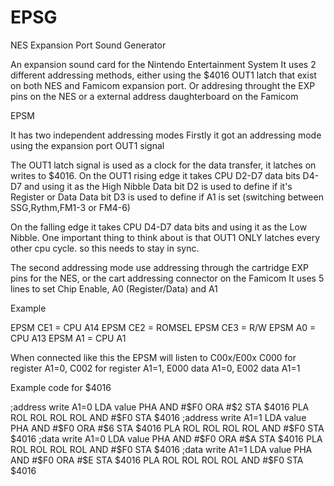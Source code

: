 # EPSG
 NES Expansion Port Sound Generator


An expansion sound card for the Nintendo Entertainment System
It uses 2 different addressing methods, either using the $4016 OUT1 latch that exist on both NES and Famicom expansion port.
Or addresing throught the EXP pins on the NES or a external address daughterboard on the Famicom

EPSM

It has two independent addressing modes
Firstly it got an addressing mode using the expansion port OUT1 signal

The OUT1 latch signal is used as a clock for the data transfer, it latches on writes to $4016.
On the OUT1 rising edge it takes CPU D2-D7 data bits D4-D7 and using it as the High Nibble
Data bit D2 is used to define if it's Register or Data
Data bit D3 is used to define if A1 is set (switching between SSG,Rythm,FM1-3 or FM4-6)

On the falling edge it takes CPU D4-D7 data bits and using it as the Low Nibble.
One important thing to think about is that OUT1 ONLY latches every other cpu cycle. so this needs to stay in sync.


The second addressing mode use addressing through the cartridge EXP pins for the NES, or the cart addressing connector on the Famicom
It uses 5 lines to set Chip Enable, A0 (Register/Data) and A1

Example

EPSM CE1 = CPU A14
EPSM CE2 = ROMSEL
EPSM CE3 = R/W
EPSM A0  = CPU A13
EPSM A1  = CPU A1

When connected like this the EPSM will listen to C00x/E00x
C000 for register A1=0, C002 for register A1=1, E000 data A1=0, E002 data A1=1


Example code for $4016

;address write A1=0
LDA value
PHA
AND #$F0
ORA #$2
STA $4016
PLA
ROL
ROL
ROL
ROL
AND #$F0
STA $4016
;address write A1=1
LDA value
PHA
AND #$F0
ORA #$6
STA $4016
PLA
ROL
ROL
ROL
ROL
AND #$F0
STA $4016
;data write A1=0
LDA value
PHA
AND #$F0
ORA #$A
STA $4016
PLA
ROL
ROL
ROL
ROL
AND #$F0
STA $4016
;data write A1=1
LDA value
PHA
AND #$F0
ORA #$E
STA $4016
PLA
ROL
ROL
ROL
ROL
AND #$F0
STA $4016